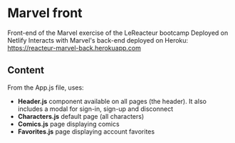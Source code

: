 # Marvel front
Front-end of the Marvel exercise of the LeReacteur bootcamp
Deployed on Netlify
Interacts with Marvel's back-end deployed on Heroku: https://reacteur-marvel-back.herokuapp.com

## Content
From the App.js file, uses:
- **Header.js** component available on all pages (the header). It also includes a modal for sign-in, sign-up and disconnect
- **Characters.js** default page (all characters)
- **Comics.js** page displaying comics
- **Favorites.js** page displaying account favorites